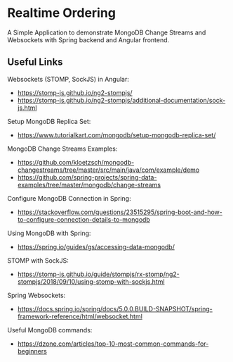 # Realtime Ordering

A Simple Application to demonstrate MongoDB Change Streams and Websockets with Spring backend and Angular frontend.

## Useful Links

Websockets (STOMP, SockJS) in Angular:

- https://stomp-js.github.io/ng2-stompjs/
- https://stomp-js.github.io/ng2-stompjs/additional-documentation/sock-js.html 

Setup MongoDB Replica Set:

- https://www.tutorialkart.com/mongodb/setup-mongodb-replica-set/

MongoDB Change Streams Examples:

- https://github.com/kloetzsch/mongodb-changestreams/tree/master/src/main/java/com/example/demo
- https://github.com/spring-projects/spring-data-examples/tree/master/mongodb/change-streams

Configure MongoDB Connection in Spring:
- https://stackoverflow.com/questions/23515295/spring-boot-and-how-to-configure-connection-details-to-mongodb

Using MongoDB with Spring:
- https://spring.io/guides/gs/accessing-data-mongodb/

STOMP with SockJS:

- https://stomp-js.github.io/guide/stompjs/rx-stomp/ng2-stompjs/2018/09/10/using-stomp-with-sockjs.html

Spring Websockets:

- https://docs.spring.io/spring/docs/5.0.0.BUILD-SNAPSHOT/spring-framework-reference/html/websocket.html

Useful MongoDB commands:

- https://dzone.com/articles/top-10-most-common-commands-for-beginners
